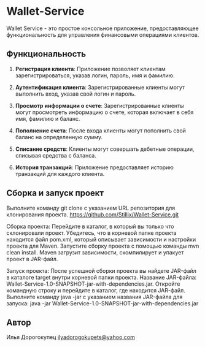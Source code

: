 # Wallet-Service

Wallet Service - это простое консольное приложение, предоставляющее функциональность для управления финансовыми операциями клиентов.

## Функциональность

1. **Регистрация клиента**: Приложение позволяет клиентам зарегистрироваться, указав логин, пароль, имя и фамилию.

2. **Аутентификация клиента**: Зарегистрированные клиенты могут выполнить вход, указав свой логин и пароль.

4.  **Просмотр информации о счете**: Зарегистрированные клиенты могут просмотреть информацию о счете, которая включает в себя имя, фамилию и баланс.

5. **Пополнение счета**: После входа клиенты могут пополнить свой баланс на определенную сумму.

6. **Списание средств**: Клиенты могут совершать дебетные операции, списывая средства с баланса.

7. **История транзакций**: Приложение предоставляет историю транзакций для каждого клиента.

## Сборка и запуск проект

Выполните команду git clone с указанием URL репозитория для клонирования проекта.
https://github.com/Stillix/Wallet-Service.git

Сборка проекта:
Перейдите в каталог, в который вы только что склонировали проект.
Убедитесь, что в корневой папке проекта находится файл pom.xml, который описывает зависимости и настройки проекта для Maven.
Запустите сборку проекта с помощью команды mvn clean install. Maven загрузит зависимости, скомпилирует и упакует проект в JAR-файл.

Запуск проекта:
После успешной сборки проекта вы найдете JAR-файл в каталоге target внутри корневой папки проекта. Название JAR-файла: Wallet-Service-1.0-SNAPSHOT-jar-with-dependencies.jar.
Откройте командную строку и перейдите в каталог, где находится JAR-файл.
Выполните команду java -jar с указанием названия JAR-файла для запуска:
   java -jar Wallet-Service-1.0-SNAPSHOT-jar-with-dependencies.jar

## Автор
Илья Дорогокупец
ilyadorogokupets@yahoo.com
